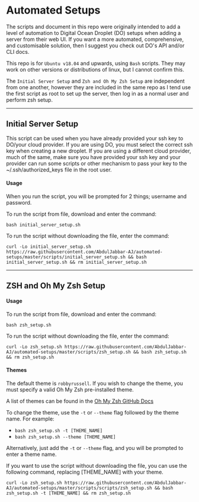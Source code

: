 # Automated Setups

The scripts and document in this repo were originally intended to add a level of automation to Digital Ocean Droplet (DO) setups when adding a server from their web UI. If you want a more automated, comprehensive, and customisable solution, then I suggest you check out DO's API and/or CLI docs.

This repo is for `Ubuntu v18.04` and upwards, using `Bash` scripts. They may work on other versions or distributions of linux, but I cannot confirm this.

The `Initial Server Setup` and `Zsh and Oh My Zsh Setup` are independent from one another, however they are included in the same repo as I tend use the first script as root to set up the server, then log in as a normal user and perform zsh setup.

------
## Initial Server Setup  
This script can be used when you have already provided your ssh key to DO/your cloud provider. If you are using DO, you must select the correct ssh key when creating a new droplet. If you are using a different cloud provider, much of the same, make sure you have provided your ssh key and your provider can run some scripts or other mechanism to pass your key to the ~/.ssh/authorized_keys file in the root user.

#### Usage
When you run the script, you will be prompted for 2 things; username and password.

To run the script from file, download and enter the command:

    bash initial_server_setup.sh

To run the script without downloading the file, enter the command:

    curl -Lo initial_server_setup.sh https://raw.githubusercontent.com/AbdulJabbar-AJ/automated-setups/master/scripts/initial_server_setup.sh && bash initial_server_setup.sh && rm initial_server_setup.sh

------

## ZSH and Oh My Zsh Setup

#### Usage

To run the script from file, download and enter the command:

    bash zsh_setup.sh

To run the script without downloading the file, enter the command:

    curl -Lo zsh_setup.sh https://raw.githubusercontent.com/AbdulJabbar-AJ/automated-setups/master/scripts/zsh_setup.sh && bash zsh_setup.sh && rm zsh_setup.sh



#### Themes
The default theme is `robbyrussell`. If you wish to change the theme, you must specify a valid Oh My Zsh pre-installed theme.

A list of themes can be found in the [Oh My Zsh GitHub Docs](https://github.com/ohmyzsh/ohmyzsh/wiki/Themes)


To change the theme, use the `-t` or `--theme` flag followed by the theme name. For example:

  * `bash zsh_setup.sh -t [THEME_NAME]`
  * `bash zsh_setup.sh --theme [THEME_NAME]`

Alternatively, just add the `-t` or `--theme` flag, and you will be prompted to enter a theme name.


If you want to use the script without downloading the file, you can use the following command, replacing [THEME_NAME] with your theme.

    curl -Lo zsh_setup.sh https://raw.githubusercontent.com/AbdulJabbar-AJ/automated-setups/master/scripts/scripts/zsh_setup.sh && bash zsh_setup.sh -t [THEME_NAME] && rm zsh_setup.sh
